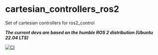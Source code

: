 # cartesian_controllers_ros2
Set of cartesian controllers for ros2_control


***The current devs are based on the humble ROS 2 distribution (Ubuntu 22.04 LTS)***

[![CI](https://github.com/ICube-Robotics/cartesian_controllers_ros2/actions/workflows/ci.yml/badge.svg)](https://github.com/ICube-Robotics/cartesian_controllers_ros2/actions/workflows/ci.yml)
